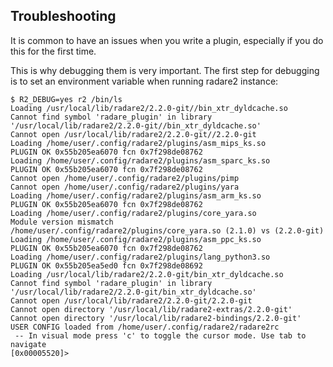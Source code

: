 ## Troubleshooting

It is common to have an issues when you write a plugin, especially if you do this for the first time.

This is why debugging them is very important. The first step for debugging is to set an environment variable when running radare2 instance:

```console
$ R2_DEBUG=yes r2 /bin/ls
Loading /usr/local/lib/radare2/2.2.0-git//bin_xtr_dyldcache.so
Cannot find symbol 'radare_plugin' in library '/usr/local/lib/radare2/2.2.0-git//bin_xtr_dyldcache.so'
Cannot open /usr/local/lib/radare2/2.2.0-git//2.2.0-git
Loading /home/user/.config/radare2/plugins/asm_mips_ks.so
PLUGIN OK 0x55b205ea6070 fcn 0x7f298de08762
Loading /home/user/.config/radare2/plugins/asm_sparc_ks.so
PLUGIN OK 0x55b205ea6070 fcn 0x7f298de08762
Cannot open /home/user/.config/radare2/plugins/pimp
Cannot open /home/user/.config/radare2/plugins/yara
Loading /home/user/.config/radare2/plugins/asm_arm_ks.so
PLUGIN OK 0x55b205ea6070 fcn 0x7f298de08762
Loading /home/user/.config/radare2/plugins/core_yara.so
Module version mismatch /home/user/.config/radare2/plugins/core_yara.so (2.1.0) vs (2.2.0-git)
Loading /home/user/.config/radare2/plugins/asm_ppc_ks.so
PLUGIN OK 0x55b205ea6070 fcn 0x7f298de08762
Loading /home/user/.config/radare2/plugins/lang_python3.so
PLUGIN OK 0x55b205ea5ed0 fcn 0x7f298de08692
Loading /usr/local/lib/radare2/2.2.0-git/bin_xtr_dyldcache.so
Cannot find symbol 'radare_plugin' in library '/usr/local/lib/radare2/2.2.0-git/bin_xtr_dyldcache.so'
Cannot open /usr/local/lib/radare2/2.2.0-git/2.2.0-git
Cannot open directory '/usr/local/lib/radare2-extras/2.2.0-git'
Cannot open directory '/usr/local/lib/radare2-bindings/2.2.0-git'
USER CONFIG loaded from /home/user/.config/radare2/radare2rc
 -- In visual mode press 'c' to toggle the cursor mode. Use tab to navigate
[0x00005520]>
```
